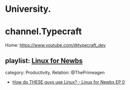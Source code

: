 # University.
# channel.Typecraft
Home: https://www.youtube.com/@typecraft_dev

## playlist: [Linux for Newbs](https://www.youtube.com/playlist?list=PLsz00TDipIffGKMW4hmzmwXTvARXyJMn8)
category: Productivity, Relation: @ThePrimeagen
- [How do THESE guys use Linux? - Linux for Newbs EP 0](https://youtu.be/cGxm4tvF5E8?list=PLsz00TDipIffGKMW4hmzmwXTvARXyJMn8)
